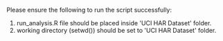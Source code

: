 Please ensure the following to run the script successfully:<br>
1. run_analysis.R file should be placed inside 'UCI HAR Dataset' folder.<br>
2. working directory (setwd()) should be set to 'UCI HAR Dataset' folder.
